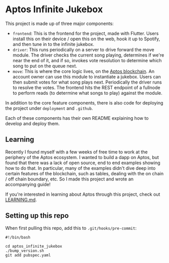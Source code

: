 # Aptos Infinite Jukebox

This project is made up of three major components:
- `frontend`: This is the frontend for the project, made with Flutter. Users install this on their device / open this on the web, hook it up to Spotify, and then tune in to the infinite jukebox.
- `driver`: This runs periodically on a server to drive forward the move module. The driver checks the current song playing, determines if we're near the end of it, and if so, invokes vote resolution to determine which song to put on the queue next.
- `move`: This is where the core logic lives, on the [Aptos blockchain](https://aptoslabs.com). An account owner can use this module to instantiate a jukebox. Users can then submit votes for what song plays next. Periodically the driver runs to resolve the votes. The frontend hits the REST endpoint of a fullnode to perform reads (to determine what songs to play) against the module.

In addition to the core feature components, there is also code for deploying the project under `deployment` and `.github`.

Each of these components has their own README explaining how to develop and deploy them.

## Learning
Recently I found myself with a few weeks of free time to work at the periphery of the Aptos ecosystem. I wanted to build a dapp on Aptos, but found that there was a lack of open source, end to end examples showing how to do that. In particular, many of the examples didn't dive deep into certain features of the blockchain, such as tables, dealing with the on chain / off chain boundary, etc. So I made this project and wrote an accompanying guide!

If you're interested in learning about Aptos through this project, check out [LEARNING.md](./LEARNING.md).

## Setting up this repo
When first pulling this repo, add this to `.git/hooks/pre-commit`:
```
#!/bin/bash

cd aptos_infinite_jukebox
./bump_version.sh
git add pubspec.yaml
```
